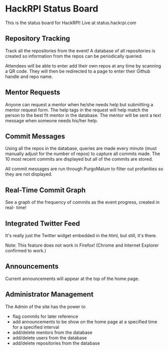# HackRPI Status Board
This is the status board for HackRPI! Live at status.hackrpi.com

## Repository Tracking
Track all the repositories from the event! A database of all repositories is
created so information from the repos can be periodically queried.

Attendees will be able to enter add their own repos at any time by scanning a
QR code. They will then be redirected to a page to enter their Github handle
and repo name.

## Mentor Requests
Anyone can request a mentor when he/she needs help but submitting a mentor request form. The help tags in the request will help match the person to the best fit mentor in the database. The mentor will be sent a text message when someone needs his/her help.

## Commit Messages
Using all the repos in the database, queries are made every minute (must
manually adjust for the number of repos) to capture all commits made. The 10
most recent commits are displayed but all of the commits are stored.

All commit messages are run through PurgoMalum to filter out profanities so
they are not displayed.

## Real-Time Commit Graph
See a graph of the frequency of commits as the event progress, created in real-
time!

## Integrated Twitter Feed
It's really just the Twitter widget embedded in the html, but still, it's there.

Note: This feature does not work in Firefox! (Chrome and Internet Explorer confirmed to work.)

## Announcements
Current announcements will appear at the top of the home page.

## Administrator Management
The Admin of the site has the power to
- flag commits for later reference
- add announcements to be show on the home page at a specified time for a specified interval
- add/delete mentors from the database
- add/delete users from the database
- add/delete repositories from the database
